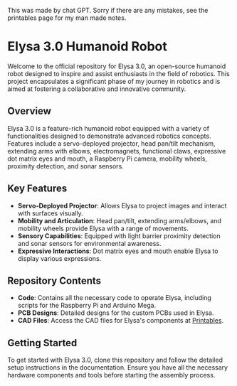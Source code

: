 This was made by chat GPT. Sorry if there are any mistakes, see the printables page for my man made notes. 

# Elysa 3.0 Humanoid Robot

Welcome to the official repository for Elysa 3.0, an open-source humanoid robot designed to inspire and assist enthusiasts in the field of robotics. This project encapsulates a significant phase of my journey in robotics and is aimed at fostering a collaborative and innovative community.

## Overview

Elysa 3.0 is a feature-rich humanoid robot equipped with a variety of functionalities designed to demonstrate advanced robotics concepts. Features include a servo-deployed projector, head pan/tilt mechanism, extending arms with elbows, electromagnets, functional claws, expressive dot matrix eyes and mouth, a Raspberry Pi camera, mobility wheels, proximity detection, and sonar sensors.

## Key Features

- **Servo-Deployed Projector**: Allows Elysa to project images and interact with surfaces visually.
- **Mobility and Articulation**: Head pan/tilt, extending arms/elbows, and mobility wheels provide Elysa with a range of movements.
- **Sensory Capabilities**: Equipped with light barrier proximity detection and sonar sensors for environmental awareness.
- **Expressive Interactions**: Dot matrix eyes and mouth enable Elysa to display various expressions.

## Repository Contents

- **Code**: Contains all the necessary code to operate Elysa, including scripts for the Raspberry Pi and Arduino Mega.
- **PCB Designs**: Detailed designs for the custom PCBs used in Elysa.
- **CAD Files**: Access the CAD files for Elysa's components at [Printables](https://www.printables.com/model/809057-elysa-30-humanoid-robot).

## Getting Started

To get started with Elysa 3.0, clone this repository and follow the detailed setup instructions in the documentation. Ensure you have all the necessary hardware components and tools before starting the assembly process.

